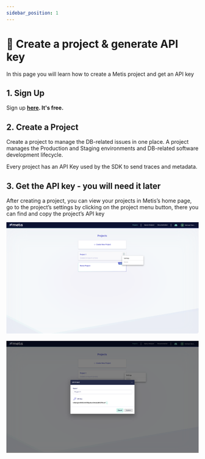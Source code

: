```yaml
---
sidebar_position: 1
---
```


# 🥽 Create a project & generate API key

In this page you will learn how to create a Metis project and get an API key

## 1. Sign Up

Sign up **[here](https://app.metisdata.io/). It's free.**

## 2. Create a Project

Create a project to manage the DB-related issues in one place. A project manages the Production and Staging environments and DB-related software development lifecycle.

Every project has an API Key used by the SDK to send traces and metadata.

## 3. Get the API key - you will need it later

After creating a project, you can view your projects in Metis’s home page, go to the project’s settings by clicking on the project menu button, there you can find and copy the project’s API key

![Screenshot 2023-08-22 at 11.32.36.png](Create%20a%20project%20&%20generate%20API%20key/Screenshot_2023-08-22_at_11.32.36.png)

![Screenshot 2023-08-22 at 11.32.56.png](Create%20a%20project%20&%20generate%20API%20key/Screenshot_2023-08-22_at_11.32.56.png)
